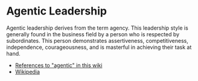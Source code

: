 # Agentic Leadership
Agentic leadership derives from the term agency. This leadership style is generally found in the business field by a person who is respected by subordinates. This person demonstrates assertiveness, competitiveness, independence, courageousness, and is masterful in achieving their task at hand.
   
    
* [References to "agentic" in this wiki](https://theportal.wiki/wiki?search=agentic&title=Special%3ASearch&go=)
* [Wikipedia](https://en.wikipedia.org/wiki/Agentic_leadership)
